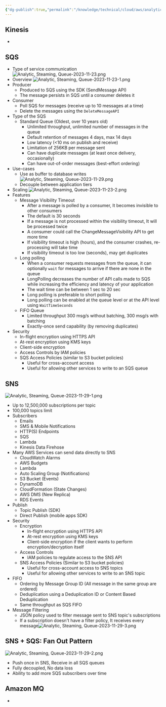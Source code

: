 ```yaml
---
{"dg-publish":true,"permalink":"/knowledge/technical/cloud/aws/analytic-steaming-queue/","noteIcon":""}
---
```


## Kinesis
- 
## SQS
- Type of service communication
![Analytic, Steaming, Queue-2023-11-23.png](/img/user/Attachments/Analytic,%20Steaming,%20Queue-2023-11-23.png)
- Overview
![Analytic, Steaming, Queue-2023-11-23-1.png](/img/user/Attachments/Analytic,%20Steaming,%20Queue-2023-11-23-1.png)
- Producer
	- Produced to SQS using the SDK (SendMessage API)
	- The message persists in SQS until a consumer deletes it
- Consumer
	- Poll SQS for messages (receive up to 10 messages at a time)
	- Delete the messages using the `DeleteMessageAPI`
- Type of the SQS
	- Standard Queue (Oldest, over 10 years old)
		- Unlimited throughput, unlimited number of messages in the queue
		- Default retention of messages 4 days, max 14 days
		- Low latency (<10 ms on publish and receive)
		- Limitation of 256KB per message sent
		- Can have duplicate messages (at least once delivery, occasionally)
		- Can have out-of-order messages (best-effort ordering)
- Use-cases
	- Use as buffer to database writes ![Analytic, Steaming, Queue-2023-11-29.png](/img/user/Attachments/Analytic,%20Steaming,%20Queue-2023-11-29.png)
	- Decouple between application tiers
- Scaling
![Analytic, Steaming, Queue-2023-11-23-2.png](/img/user/Attachments/Analytic,%20Steaming,%20Queue-2023-11-23-2.png)
- Features
	- Message Visibility Timeout
		- After a message is polled by a consumer, It becomes invisible to other consumers
		- The default is 30 seconds
		- If a message is not processed within the visibility timeout, It will be processed twice
		- A consumer could call the ChangeMessageVisibility API to get more time
		- If visibility timeout is high (hours), and the consumer crashes, re-processing will take time
		- If visibility timeout is too low (seconds), may get duplicates
	- Long polling
		- When a consumer requests messages from the queue, it can optionally `wait` for messages to arrive if there are none in the queue
		- LongPolling decreases the number of API calls made to SQS while increasing the efficiency and latency of your application
		- The wait time can be between 1 sec to 20 sec
		- Long polling is preferable to short polling
		- Long polling can be enabled at the queue level or at the API level using `WaitTimeSeconds`
	- FIFO Queue
		- Limited throughput 300 msg/s without batching, 300 msg/s with batching
		- Exactly-once send capability (by removing duplicates)
- Security
	- In-flight encryption using HTTPS API
	- At-rest encryption using KMS keys
	- Client-side encryption
	- Access Controls by IAM policies
	- SQS Access Policies (similar to S3 bucket policies)
		- Useful for cross-account access
		- Useful for allowing other services to write to an SQS queue
## SNS
![Analytic, Steaming, Queue-2023-11-29-1.png](/img/user/Attachments/Analytic,%20Steaming,%20Queue-2023-11-29-1.png)
- Up to 12,500,000 subscriptions per topic
- 100,000 topics limit
- Subscribers
	- Emails
	- SMS & Mobile Notifications
	- HTTP(S) Endpoints
	- SQS
	- Lambda
	- Kinesis Data Firehose
- Many AWS Services can send data directly to SNS
	- CloudWatch Alarms
	- AWS Budgets
	- Lambda
	- Auto Scaling Group (Notifications)
	- S3 Bucket (Events)
	- DynamoDB
	- CloudFormation (State Changes)
	- AWS DMS (New Replica)
	- RDS Events
- Publish
	- Topic Publish (SDK)
	- Direct Publish (mobile apps SDK)
- Security
	- Encryption
		- In-flight encryption using HTTPS API
		- At-rest encryption using KMS keys
		- Client-side encryption if the client wants to perform encryption/decryption itself
	- Access Controls
		- IAM policies to regulate access to the SNS API
	- SNS Access Policies (Similar to S3 bucket policies)
		- Useful for cross-account access to SNS topics
		- Useful for allowing other services to write to an SNS topic
- FIFO
	- Ordering by Message Group ID (All message in the same group are ordered)
	- Deduplication using a Deduplication ID or Content Based Deduplication
	- Same throughput as SQS FIFO
- Message Filtering
	- JSON policy used to filter message sent to SNS topic's subscriptions
	- If a subscription doesn't have a filter policy, It receives every message![Analytic, Steaming, Queue-2023-11-29-3.png](/img/user/Attachments/Analytic,%20Steaming,%20Queue-2023-11-29-3.png)
## SNS + SQS: Fan Out Pattern
![Analytic, Steaming, Queue-2023-11-29-2.png](/img/user/Attachments/Analytic,%20Steaming,%20Queue-2023-11-29-2.png)
- Push once in SNS, Receive in all SQS queues
- Fully decoupled, No data loss
- Ability to add more SQS subscribers over time
## Amazon MQ
- 
